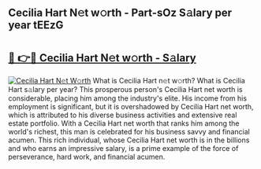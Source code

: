 ## Cecilia Hart N𝚎t w𝚘rth - Part-sOz S𝚊lary per year tEEzG

# <h2><a href="http://gc343ri.nevu.top/?p=Cecilia+Hart">🔗 👉🔴 Cecilia Hart N𝚎t w𝚘rth - S𝚊lary</a></h2>

[![Cecilia Hart N𝚎t W𝚘rth](https://i.imgur.com/Oavwk0R.jpeg)](http://gc343ri.nevu.top/?p=Cecilia+Hart)
What is Cecilia Hart n𝚎t w𝚘rth? What is Cecilia Hart s𝚊lary per year?
This prosperous person's Cecilia Hart net worth is considerable, placing him among the industry's elite. His income from his employment is significant, but it is overshadowed by Cecilia Hart net worth, which is attributed to his diverse business activities and extensive real estate portfolio. With a Cecilia Hart net worth that ranks him among the world's richest, this man is celebrated for his business savvy and financial acumen. This rich individual, whose Cecilia Hart net worth is in the billions and who earns an impressive salary, is a prime example of the force of perseverance, hard work, and financial acumen.

